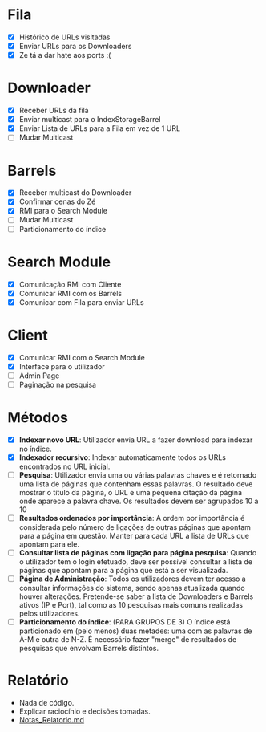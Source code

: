 # Fila

- [x] Histórico de URLs visitadas
- [x] Enviar URLs para os Downloaders
- [x] Ze tá a dar hate aos ports :(

# Downloader

- [x] Receber URLs da fila
- [x] Enviar multicast para o IndexStorageBarrel
- [x] Enviar Lista de URLs para a Fila em vez de 1 URL
- [ ] Mudar Multicast

# Barrels

- [x] Receber multicast do Downloader
- [x] Confirmar cenas do Zé
- [x] RMI para o Search Module
- [ ] Mudar Multicast
- [ ] Particionamento do índice

# Search Module

- [x] Comunicação RMI com Cliente
- [x] Comunicar RMI com os Barrels
- [x] Comunicar com Fila para enviar URLs

# Client

- [x] Comunicar RMI com o Search Module
- [x] Interface para o utilizador
- [ ] Admin Page
- [ ] Paginação na pesquisa

# Métodos

- [x] **Indexar novo URL**: Utilizador envia URL a fazer download para indexar no índice.
- [x] **Indexador recursivo**: Indexar automaticamente todos os URLs encontrados no URL inicial.
- [ ] **Pesquisa**: Utilizador envia uma ou várias palavras chaves e é retornado uma lista de páginas que contenham essas palavras. O resultado deve mostrar o título da página, o URL e uma pequena citação da página onde aparece a palavra chave. Os resultados devem ser agrupados 10 a 10
- [ ] **Resultados ordenados por importância**: A ordem por importância é considerada pelo número de ligações de outras páginas que apontam para a página em questão. Manter para cada URL a lista de URLs que apontam para ele.
- [ ] **Consultar lista de páginas com ligação para página pesquisa**: Quando o utilizador tem o login efetuado, deve ser possível consultar a lista de páginas que apontam para a página que está a ser visualizada.
- [ ] **Página de Administração**: Todos os utilizadores devem ter acesso a consultar informações do sistema, sendo apenas atualizada quando houver alterações. Pretende-se saber a lista de Downloaders e Barrels ativos (IP e Port), tal como as 10 pesquisas mais comuns realizadas pelos utilizadores.
- [ ] **Particionamento do índice**: (PARA GRUPOS DE 3) O índice está particionado em (pelo menos) duas metades: uma com as palavras de A-M e outra de N-Z. É necessário fazer "merge" de resultados de pesquisas que envolvam Barrels distintos.

# Relatório

- Nada de código.
- Explicar raciocínio e decisões tomadas.
- [Notas_Relatorio.md](Notas_Relatorio.md)

